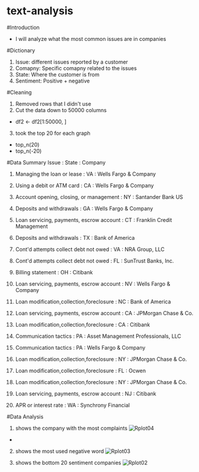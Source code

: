 # text-analysis
#Introduction
- I will analyze what the most common issues are in companies


#Dictionary 
1. Issue: different issues reported by a customer
2. Comapny: Specific comapny related to the issues 
3. State: Where the customer is from 
4. Sentiment: Positive + negative

#Cleaning
1. Removed rows that I didn't use
2. Cut the data down to 50000 columns
- df2 <- df2[1:50000, ]
3. took the top 20 for each graph
- top_n(20)
- top_n(-20)

#Data Summary
  Issue : State : Company
  1. Managing the loan or lease : VA : Wells Fargo & Company

  2. Using a debit or ATM card : CA : Wells Fargo & Company

  3. Account opening, closing, or management : NY : Santander Bank US

   4. Deposits and withdrawals : GA : Wells Fargo & Company

  5. Loan servicing, payments, escrow account : CT : Franklin Credit Management

  6. Deposits and withdrawals : TX : Bank of America
  
   7. Cont'd attempts collect debt not owed : VA : NRA Group, LLC

  8. Cont'd attempts collect debt not owed : FL : SunTrust Banks, Inc.

  9. Billing statement : OH : Citibank

  10. Loan servicing, payments, escrow account : NV : Wells Fargo & Company

  11. Loan modification,collection,foreclosure : NC : Bank of America

  12. Loan servicing, payments, escrow account : CA : JPMorgan Chase & Co.

  13. Loan modification,collection,foreclosure : CA : Citibank

  14. Communication tactics : PA : Asset Management Professionals, LLC

  15. Communication tactics : PA : Wells Fargo & Company

  16. Loan modification,collection,foreclosure : NY : JPMorgan Chase & Co.

  17. Loan modification,collection,foreclosure : FL : Ocwen

  18. Loan modification,collection,foreclosure : NY : JPMorgan Chase & Co.

  19. Loan servicing, payments, escrow account : NJ : Citibank

  20. APR or interest rate : WA : Synchrony Financial


#Data Analysis
1. shows the company with the most complaints
![Rplot04](https://user-images.githubusercontent.com/113206712/222854806-aa75652d-9789-483d-9345-2eb3ea3a76dd.png)
- 
2. shows the most used negative word
![Rplot03](https://user-images.githubusercontent.com/113206712/222854581-f06da9ae-8d48-470f-ac38-f7be090b20d3.png)

3. shows the bottom 20 sentiment companies
![Rplot02](https://user-images.githubusercontent.com/113206712/222854573-6e0dcdf6-8756-4be6-8896-ddf6b097b24f.png)



